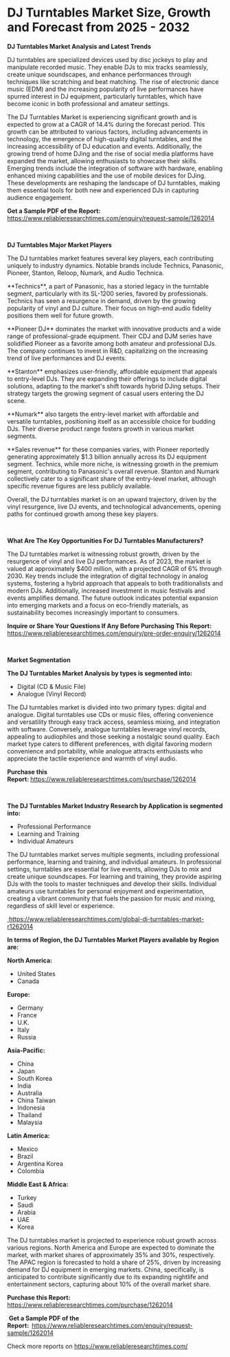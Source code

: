 <p><h1>DJ Turntables Market Size, Growth and Forecast from 2025 - 2032</h1></p><p><strong>DJ Turntables Market Analysis and Latest Trends</strong></p>
<p><p>DJ turntables are specialized devices used by disc jockeys to play and manipulate recorded music. They enable DJs to mix tracks seamlessly, create unique soundscapes, and enhance performances through techniques like scratching and beat matching. The rise of electronic dance music (EDM) and the increasing popularity of live performances have spurred interest in DJ equipment, particularly turntables, which have become iconic in both professional and amateur settings.</p><p>The DJ Turntables Market is experiencing significant growth and is expected to grow at a CAGR of 14.4% during the forecast period. This growth can be attributed to various factors, including advancements in technology, the emergence of high-quality digital turntables, and the increasing accessibility of DJ education and events. Additionally, the growing trend of home DJing and the rise of social media platforms have expanded the market, allowing enthusiasts to showcase their skills. Emerging trends include the integration of software with hardware, enabling enhanced mixing capabilities and the use of mobile devices for DJing. These developments are reshaping the landscape of DJ turntables, making them essential tools for both new and experienced DJs in capturing audience engagement.</p></p>
<p><strong>Get a Sample PDF of the Report:&nbsp;</strong> <a href="https://www.reliableresearchtimes.com/enquiry/request-sample/1262014?utm_campaign=2263&utm_medium=2&utm_source=Github&utm_content=ia&utm_term=04042025&utm_id=dj-turntables">https://www.reliableresearchtimes.com/enquiry/request-sample/1262014</a></p>
<p>&nbsp;</p>
<p><strong>DJ Turntables Major Market Players</strong></p>
<p><p>The DJ turntables market features several key players, each contributing uniquely to industry dynamics. Notable brands include Technics, Panasonic, Pioneer, Stanton, Reloop, Numark, and Audio Technica. </p><p>**Technics**, a part of Panasonic, has a storied legacy in the turntable segment, particularly with its SL-1200 series, favored by professionals. Technics has seen a resurgence in demand, driven by the growing popularity of vinyl and DJ culture. Their focus on high-end audio fidelity positions them well for future growth.</p><p>**Pioneer DJ** dominates the market with innovative products and a wide range of professional-grade equipment. Their CDJ and DJM series have solidified Pioneer as a favorite among both amateur and professional DJs. The company continues to invest in R&D, capitalizing on the increasing trend of live performances and DJ events.</p><p>**Stanton** emphasizes user-friendly, affordable equipment that appeals to entry-level DJs. They are expanding their offerings to include digital solutions, adapting to the market's shift towards hybrid DJing setups. Their strategy targets the growing segment of casual users entering the DJ scene.</p><p>**Numark** also targets the entry-level market with affordable and versatile turntables, positioning itself as an accessible choice for budding DJs. Their diverse product range fosters growth in various market segments.</p><p>**Sales revenue** for these companies varies, with Pioneer reportedly generating approximately $1.3 billion annually across its DJ equipment segment. Technics, while more niche, is witnessing growth in the premium segment, contributing to Panasonic's overall revenue. Stanton and Numark collectively cater to a significant share of the entry-level market, although specific revenue figures are less publicly available.</p><p>Overall, the DJ turntables market is on an upward trajectory, driven by the vinyl resurgence, live DJ events, and technological advancements, opening paths for continued growth among these key players.</p></p>
<p>&nbsp;</p>
<p><strong>What Are The Key Opportunities For DJ Turntables Manufacturers?</strong></p>
<p><p>The DJ turntables market is witnessing robust growth, driven by the resurgence of vinyl and live DJ performances. As of 2023, the market is valued at approximately $400 million, with a projected CAGR of 6% through 2030. Key trends include the integration of digital technology in analog systems, fostering a hybrid approach that appeals to both traditionalists and modern DJs. Additionally, increased investment in music festivals and events amplifies demand. The future outlook indicates potential expansion into emerging markets and a focus on eco-friendly materials, as sustainability becomes increasingly important to consumers.</p></p>
<p><strong>Inquire or Share Your Questions If Any Before Purchasing This Report:</strong> <a href="https://www.reliableresearchtimes.com/enquiry/pre-order-enquiry/1262014?utm_campaign=2263&utm_medium=2&utm_source=Github&utm_content=ia&utm_term=04042025&utm_id=dj-turntables">https://www.reliableresearchtimes.com/enquiry/pre-order-enquiry/1262014</a></p>
<p>&nbsp;</p>
<p><strong>Market Segmentation</strong></p>
<p><strong>The DJ Turntables Market Analysis by types is segmented into:</strong></p>
<p><ul><li>Digital (CD & Music File)</li><li>Analogue (Vinyl Record)</li></ul></p>
<p><p>The DJ turntables market is divided into two primary types: digital and analogue. Digital turntables use CDs or music files, offering convenience and versatility through easy track access, seamless mixing, and integration with software. Conversely, analogue turntables leverage vinyl records, appealing to audiophiles and those seeking a nostalgic sound quality. Each market type caters to different preferences, with digital favoring modern convenience and portability, while analogue attracts enthusiasts who appreciate the tactile experience and warmth of vinyl audio.</p></p>
<p><strong>Purchase this Report:&nbsp;</strong><a href="https://www.reliableresearchtimes.com/purchase/1262014?utm_campaign=2263&utm_medium=2&utm_source=Github&utm_content=ia&utm_term=04042025&utm_id=dj-turntables">https://www.reliableresearchtimes.com/purchase/1262014</a></p>
<p>&nbsp;</p>
<p><strong>The DJ Turntables Market Industry Research by Application is segmented into:</strong></p>
<p><ul><li>Professional Performance</li><li>Learning and Training</li><li>Individual Amateurs</li></ul></p>
<p><p>The DJ turntables market serves multiple segments, including professional performance, learning and training, and individual amateurs. In professional settings, turntables are essential for live events, allowing DJs to mix and create unique soundscapes. For learning and training, they provide aspiring DJs with the tools to master techniques and develop their skills. Individual amateurs use turntables for personal enjoyment and experimentation, creating a vibrant community that fuels the passion for music and mixing, regardless of skill level or experience.</p></p>
<p><a href="https://www.reliableresearchtimes.com/global-dj-turntables-market-r1262014?utm_campaign=2263&utm_medium=2&utm_source=Github&utm_content=ia&utm_term=04042025&utm_id=dj-turntables">&nbsp;https://www.reliableresearchtimes.com/global-dj-turntables-market-r1262014</a></p>
<p><strong>In terms of Region, the DJ Turntables Market Players available by Region are:</strong></p>
<p>
    <p> <strong> North America: </strong>
        <ul>
            <li>United States</li>
            <li>Canada</li>
        </ul>
        </p> 
    <p> <strong> Europe: </strong>
        <ul>
            <li>Germany</li>
            <li>France</li>
            <li>U.K.</li>
            <li>Italy</li>
            <li>Russia</li>
        </ul>
        </p> 
    <p> <strong> Asia-Pacific: </strong>
        <ul>
            <li>China</li>
            <li>Japan</li>
            <li>South Korea</li>
            <li>India</li>
            <li>Australia</li>
            <li>China Taiwan</li>
            <li>Indonesia</li>
            <li>Thailand</li>
            <li>Malaysia</li>
        </ul>
        </p> 
    <p> <strong> Latin America: </strong>
        <ul>
            <li>Mexico</li>
            <li>Brazil</li>
            <li>Argentina Korea</li>
            <li>Colombia</li>
        </ul>
        </p> 
    <p> <strong> Middle East & Africa: </strong>
        <ul>
            <li>Turkey</li>
            <li>Saudi</li>
            <li>Arabia</li>
            <li>UAE</li>
            <li>Korea</li>
        </ul>
    </p>
    </p>
<p><p>The DJ turntables market is projected to experience robust growth across various regions. North America and Europe are expected to dominate the market, with market shares of approximately 35% and 30%, respectively. The APAC region is forecasted to hold a share of 25%, driven by increasing demand for DJ equipment in emerging markets. China, specifically, is anticipated to contribute significantly due to its expanding nightlife and entertainment sectors, capturing about 10% of the overall market share.</p></p>
<p><strong>Purchase this Report: </strong><a href="https://www.reliableresearchtimes.com/purchase/1262014?utm_campaign=2263&utm_medium=2&utm_source=Github&utm_content=ia&utm_term=04042025&utm_id=dj-turntables">https://www.reliableresearchtimes.com/purchase/1262014</a></p>
<p>&nbsp;<strong>Get a Sample PDF of the Report:&nbsp;&nbsp;</strong><a href="https://www.reliableresearchtimes.com/enquiry/request-sample/1262014?utm_campaign=2263&utm_medium=2&utm_source=Github&utm_content=ia&utm_term=04042025&utm_id=dj-turntables">https://www.reliableresearchtimes.com/enquiry/request-sample/1262014</a></p>
<p><strong></strong></p>
<p>Check more reports on <a href="https://www.reliableresearchtimes.com/?utm_campaign=2263&utm_medium=2&utm_source=Github&utm_content=ia&utm_term=04042025&utm_id=dj-turntables">https://www.reliableresearchtimes.com/</a></p>